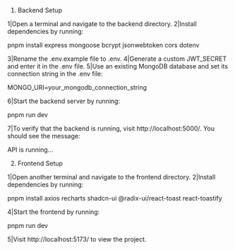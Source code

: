 1. Backend Setup
   
1|Open a terminal and navigate to the backend directory.
2|Install dependencies by running:

pnpm install express mongoose bcrypt jsonwebtoken cors dotenv

3|Rename the .env.example file to .env.
4|Generate a custom JWT_SECRET and enter it in the .env file.
5|Use an existing MongoDB database and set its connection string in the .env file:

MONGO_URI=your_mongodb_connection_string

6|Start the backend server by running:

pnpm run dev

7|To verify that the backend is running, visit http://localhost:5000/. You should see the message:

API is running...

2. Frontend Setup

1|Open another terminal and navigate to the frontend directory.
2|Install dependencies by running:

pnpm install axios recharts shadcn-ui @radix-ui/react-toast react-toastify

4|Start the frontend by running:

pnpm run dev

5|Visit http://localhost:5173/ to view the project.
